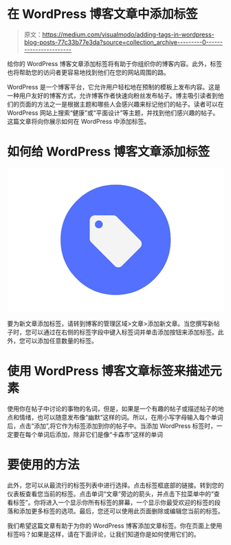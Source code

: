 # 在 WordPress 博客文章中添加标签

> 原文：<https://medium.com/visualmodo/adding-tags-in-wordpress-blog-posts-77c33b77e3da?source=collection_archive---------0----------------------->

给你的 WordPress 博客文章添加标签将有助于你组织你的博客内容。此外，标签也将帮助您的访问者更容易地找到他们在您的网站周围的路。

WordPress 是一个博客平台，它允许用户轻松地在预制的模板上发布内容。这是一种用户友好的博客方式，允许博客作者快速向粉丝发布帖子。博主吸引读者到他们的页面的方法之一是根据主题和哪些人会感兴趣来标记他们的帖子。读者可以在 WordPress 网站上搜索“健康”或“平面设计”等主题，并找到他们感兴趣的帖子。这篇文章将向你展示如何在 WordPress 中添加标签。

# 如何给 WordPress 博客文章添加标签

![](img/1efb520f2e942bd6b370e84f15be2580.png)

要为新文章添加标签，请转到博客的管理区域>文章>添加新文章。当您撰写新帖子时，您可以通过在右侧的标签字段中键入标签词并单击添加按钮来添加标签。此外，您可以添加任意数量的标签。

# 使用 WordPress 博客文章标签来描述元素

使用你在帖子中讨论的事物的名词，但是，如果是一个有趣的帖子或描述帖子的地点和情绪，也可以随意发布像“幽默”这样的词。所以，在用小写字母输入每个单词后，点击“添加”,将它作为标签添加到你的帖子中。当添加 WordPress 标签时，一定要在每个单词后添加，除非它们是像“卡森市”这样的单词

# 要使用的方法

此外，您可以从最流行的标签列表中进行选择。点击标签框底部的链接。转到您的仪表板查看您当前的标签。点击单词“文章”旁边的箭头，并点击下拉菜单中的“查看标签”。你将进入一个显示你所有标签的屏幕，一个显示你最受欢迎的标签的段落和添加更多标签的选项。最后，您还可以使用此页面删除或编辑您当前的标签。

我们希望这篇文章有助于为你的 WordPress 博客添加文章标签。你在页面上使用标签吗？如果是这样，请在下面评论，让我们知道你是如何使用它们的。